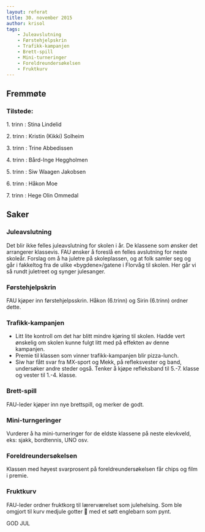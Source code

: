 ```yaml
---
layout: referat
title: 30. november 2015
author: krisol
tags:
	- Juleavslutning
	- Førstehjelpskrin
	- Trafikk-kampanjen
	- Brett-spill
	- Mini-turneringer
	- Foreldreundersøkelsen
	- Fruktkurv
---
```



Fremmøte
--------

### Tilstede:

1\. trinn
: Stina Lindelid

2\. trinn
: Kristin (Kikki) Solheim

3\. trinn
: Trine Abbedissen

4\. trinn
: Bård-Inge Heggholmen

5\. trinn
: Siw Waagen Jakobsen

6\. trinn
: Håkon Moe

7\. trinn
: Hege Olin Ommedal

Saker
------

### Juleavslutning

Det blir ikke felles juleavslutning for skolen i år. De klassene som ønsker det arrangerer klassevis. FAU ønsker å foreslå en felles avslutning for neste skoleår. Forslag om å ha juletre på skoleplassen, og at folk samler seg og går i fakkeltog fra de ulike «bygdene»/gatene i Florvåg til skolen. Her går vi så rundt juletreet og synger julesanger.


### Førstehjelpskrin

FAU kjøper inn førstehjelpsskrin. Håkon (6.trinn) og Sirin (6.trinn) ordner dette.


### Trafikk-kampanjen

- Litt lite kontroll om det har blitt mindre kjøring til skolen. Hadde vert ønskelig om skolen kunne fulgt litt med på effekten av denne kampanjen.
- Premie til klassen som vinner trafikk-kampanjen blir pizza-lunch.
- Siw har fått svar fra MX-sport og Mekk, på refleksvester og band, undersøker andre steder også. Tenker å kjøpe refleksband til 5.-7. klasse og vester til 1.-4. klasse.


### Brett-spill

FAU-leder kjøper inn nye brettspill, og merker de godt.


### Mini-turngeringer

Vurderer å ha mini-turneringer for de eldste klassene på neste elevkveld, eks: sjakk, bordtennis, UNO osv.


### Foreldreundersøkelsen

Klassen med høyest svarprosent på foreldreundersøkelsen får chips og film i premie.


### Fruktkurv

FAU-leder ordner fruktkorg til lærerværelset som julehelsing.
Som ble omgjort til kurv medjule gotter 🎅 med et søtt englebarn som pynt.
 
GOD JUL
